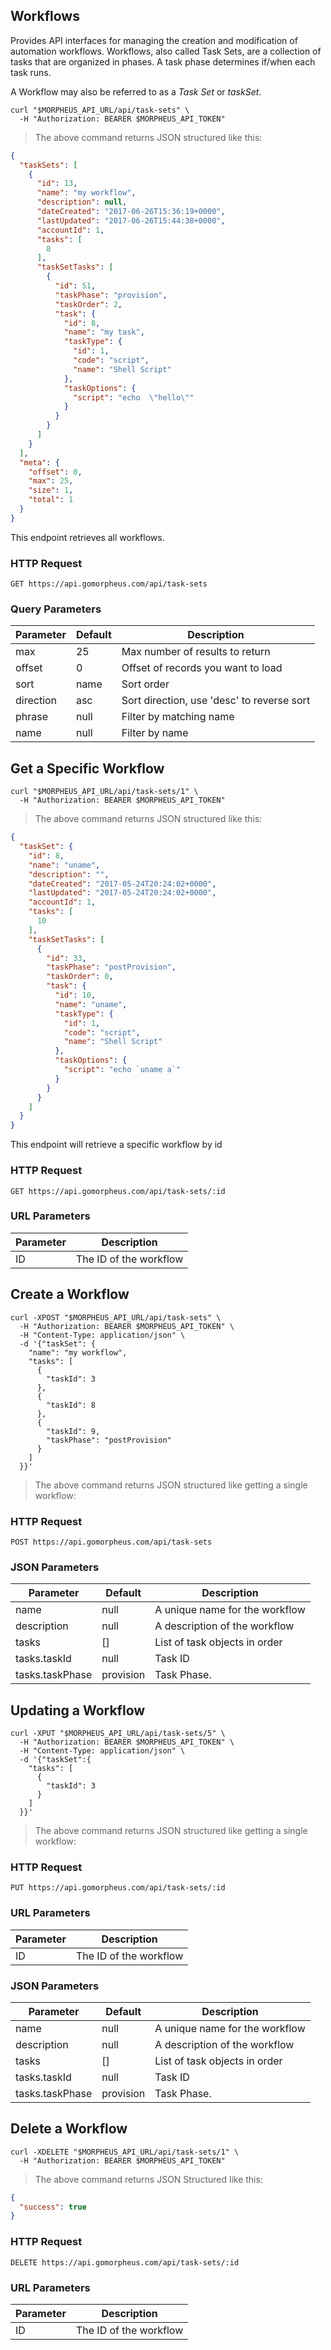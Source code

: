 ## Workflows

Provides API interfaces for managing the creation and modification of automation workflows. Workflows, also called Task Sets, are a collection of tasks that are organized in phases. A task phase determines if/when each task runs.

A Workflow may also be referred to as a *Task Set* or *taskSet*.

<!--## Get All Workflows-->

```shell
curl "$MORPHEUS_API_URL/api/task-sets" \
  -H "Authorization: BEARER $MORPHEUS_API_TOKEN"
```

> The above command returns JSON structured like this:

```json
{
  "taskSets": [
    {
      "id": 13,
      "name": "my workflow",
      "description": null,
      "dateCreated": "2017-06-26T15:36:19+0000",
      "lastUpdated": "2017-06-26T15:44:38+0000",
      "accountId": 1,
      "tasks": [
        8
      ],
      "taskSetTasks": [
        {
          "id": 51,
          "taskPhase": "provision",
          "taskOrder": 2,
          "task": {
            "id": 8,
            "name": "my task",
            "taskType": {
              "id": 1,
              "code": "script",
              "name": "Shell Script"
            },
            "taskOptions": {
              "script": "echo  \"hello\""
            }
          }
        }
      ]
    }
  ],
  "meta": {
    "offset": 0,
    "max": 25,
    "size": 1,
    "total": 1
  }
}
```

This endpoint retrieves all workflows.

### HTTP Request

`GET https://api.gomorpheus.com/api/task-sets`

### Query Parameters

Parameter | Default | Description
--------- | ------- | -----------
max | 25 | Max number of results to return
offset | 0 | Offset of records you want to load
sort | name | Sort order
direction | asc | Sort direction, use 'desc' to reverse sort
phrase | null | Filter by matching name
name | null | Filter by name

## Get a Specific Workflow

```shell
curl "$MORPHEUS_API_URL/api/task-sets/1" \
  -H "Authorization: BEARER $MORPHEUS_API_TOKEN"
```

> The above command returns JSON structured like this:

```json
{
  "taskSet": {
    "id": 8,
    "name": "uname",
    "description": "",
    "dateCreated": "2017-05-24T20:24:02+0000",
    "lastUpdated": "2017-05-24T20:24:02+0000",
    "accountId": 1,
    "tasks": [
      10
    ],
    "taskSetTasks": [
      {
        "id": 33,
        "taskPhase": "postProvision",
        "taskOrder": 0,
        "task": {
          "id": 10,
          "name": "uname",
          "taskType": {
            "id": 1,
            "code": "script",
            "name": "Shell Script"
          },
          "taskOptions": {
            "script": "echo `uname a`"
          }
        }
      }
    ]
  }
}
```

This endpoint will retrieve a specific workflow by id

### HTTP Request

`GET https://api.gomorpheus.com/api/task-sets/:id`

### URL Parameters

Parameter | Description
--------- | -----------
ID | The ID of the workflow

## Create a Workflow

```shell
curl -XPOST "$MORPHEUS_API_URL/api/task-sets" \
  -H "Authorization: BEARER $MORPHEUS_API_TOKEN" \
  -H "Content-Type: application/json" \
  -d '{"taskSet": {
    "name": "my workflow",
    "tasks": [
      {
        "taskId": 3
      },
      {
        "taskId": 8
      },
      {
        "taskId": 9,
        "taskPhase": "postProvision"
      }
    ]
  }}'
```

> The above command returns JSON structured like getting a single workflow:

### HTTP Request

`POST https://api.gomorpheus.com/api/task-sets`

### JSON Parameters

Parameter | Default | Description
--------- | ------- | -----------
name      | null | A unique name for the workflow
description      | null | A description of the workflow
tasks      | [] | List of task objects in order
tasks.taskId | null | Task ID
tasks.taskPhase | provision | Task Phase.


## Updating a Workflow

```shell
curl -XPUT "$MORPHEUS_API_URL/api/task-sets/5" \
  -H "Authorization: BEARER $MORPHEUS_API_TOKEN" \
  -H "Content-Type: application/json" \
  -d '{"taskSet":{
    "tasks": [
      {
        "taskId": 3
      }
    ]
  }}'
```

> The above command returns JSON structured like getting a single workflow:

### HTTP Request

`PUT https://api.gomorpheus.com/api/task-sets/:id`

### URL Parameters

Parameter | Description
--------- | -----------
ID | The ID of the workflow

### JSON Parameters

Parameter | Default | Description
--------- | ------- | -----------
name      | null | A unique name for the workflow
description      | null | A description of the workflow
tasks      | [] | List of task objects in order
tasks.taskId | null | Task ID
tasks.taskPhase | provision | Task Phase.

## Delete a Workflow

```shell
curl -XDELETE "$MORPHEUS_API_URL/api/task-sets/1" \
  -H "Authorization: BEARER $MORPHEUS_API_TOKEN"
```

> The above command returns JSON Structured like this:

```json
{
  "success": true
}
```

### HTTP Request

`DELETE https://api.gomorpheus.com/api/task-sets/:id`

### URL Parameters

Parameter | Description
--------- | -----------
ID | The ID of the workflow

